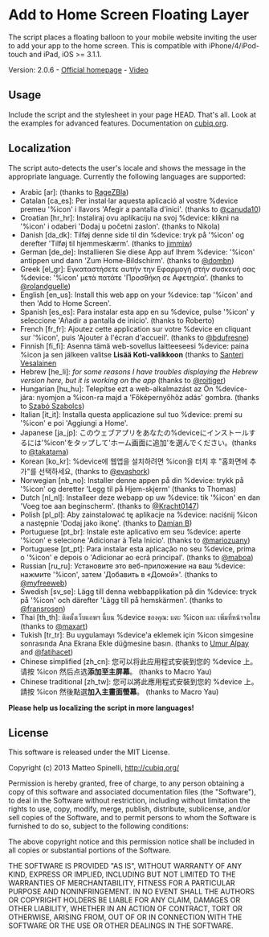 Add to Home Screen Floating Layer
=================================

The script places a floating balloon to your mobile website inviting the user to add your app to the home screen. This is compatible with iPhone/4/iPod-touch and iPad, iOS >= 3.1.1.

Version: 2.0.6 - [Official homepage](http://cubiq.org/add-to-home-screen) - [Video](http://vimeo.com/19090537)

## Usage
Include the script and the stylesheet in your page HEAD. That's all. Look at the examples for advanced features. Documentation on [cubiq.org](http://cubiq.org/add-to-home-screen).

## Localization
The script auto-detects the user's locale and shows the message in the appropriate language. Currently the following languages are supported:

- Arabic [ar]: (thanks to [RageZBla](https://github.com/RageZBla))
- Catalan [ca_es]: Per instal·lar aquesta aplicació al vostre %device premeu '%icon' i llavors 'Afegir a pantalla d'inici'. (thanks to [@canuda10](http://twitter.com/#!/canuda10))
- Croatian [hr_hr]: Instaliraj ovu aplikaciju na svoj %device: klikni na '%icon' i odaberi 'Dodaj u početni zaslon'. (thanks to Nikola)
- Danish [da_dk]: Tilføj denne side til din %device: tryk på '%icon' og derefter 'Tilføj til hjemmeskærm'. (thanks to [jimmiw](https://github.com/jimmiw))
- German [de_de]: Installieren Sie diese App auf Ihrem %device: '%icon' antippen und dann 'Zum Home-Bildschirm'. (thanks to [@dombn](http://twitter.com/#!/dombn))
- Greek [el_gr]: Εγκαταστήσετε αυτήν την Εφαρμογή στήν συσκευή σας %device: '%icon' μετά πατάτε 'Προσθήκη σε Αφετηρία'. (thanks to [@rolandguelle](http://twitter.com/#!/rolandguelle))
- English [en_us]: Install this web app on your %device: tap '%icon' and then 'Add to Home Screen'.
- Spanish [es_es]: Para instalar esta app en su %device, pulse '%icon' y seleccione 'Añadir a pantalla de inicio'. (thanks to Roberto)
- French [fr_fr]: Ajoutez cette application sur votre %device en cliquant sur '%icon', puis 'Ajouter à l'écran d'accueil'. (thanks to [@bdufresne](http://twitter.com/#!/bdufresne))
- Finnish [fi_fi]: Asenna tämä web-sovellus laitteeseesi %device: paina %icon ja sen jälkeen valitse <strong>Lisää Koti-valikkoon</strong> (thanks to [Santeri Vesalainen](https://github.com/santeriv)
- Hebrew [he\_li]: _for some reasons I have troubles displaying the Hebrew version here, but it is working on the app_ (thanks to [@roitiger](http://twitter.com/#!/roitiger))
- Hungarian [hu_hu]: Telepítse ezt a web-alkalmazást az Ön %device-jára: nyomjon a %icon-ra majd a 'Főképernyőhöz adás' gombra. (thanks to [Szabó Szabolcs](http://www.szabika.hu))
- Italian [it_it]: Installa questa applicazione sul tuo %device: premi su '%icon' e poi 'Aggiungi a Home'.
- Japanese [ja_jp]: このウェブアプリをあなたの%deviceにインストールするには'%icon'をタップして'ホーム画面に追加'を選んでください。(thanks to [@takatama](http://twitter.com/#!/takatama))
- Korean [ko_kr]: %device에 웹앱을 설치하려면 %icon을 터치 후 "홈화면에 추가"를 선택하세요, (thanks to [@evashork](http://twitter.com/#!/evashork))
- Norwegian [nb_no]: Installer denne appen på din %device: trykk på '%icon' og deretter 'Legg til på Hjem-skjerm' (thanks to Thomas)
- Dutch [nl_nl]: Installeer deze webapp op uw %device: tik '%icon' en dan 'Voeg toe aan beginscherm'. (thanks to [@Kracht0147](http://twitter.com/#!/Kracht0147))
- Polish [pl_pl]: Aby zainstalować tę aplikacje na %device: naciśnij %icon a następnie 'Dodaj jako ikonę'. (thanks to [Damian B](http://dbielawski.com/))
- Portuguese [pt_br]: Instale este aplicativo em seu %device: aperte '%icon' e selecione 'Adicionar à Tela Inicio'. (thanks to [@mariozuany](http://twitter.com/#!/mariozuany))
- Portuguese [pt_pt]: Para instalar esta aplicação no seu %device, prima o '%icon' e depois o 'Adicionar ao ecrã principal'. (thanks to [@maboa](http://twitter.com/#!/maboa))
- Russian [ru_ru]: Установите это веб-приложение на ваш %device: нажмите '%icon', затем 'Добавить в «Домой»'. (thanks to [@myfreeweb](http://twitter.com/#!/myfreeweb))
- Swedish [sv_se]: Lägg till denna webbapplikation på din %device: tryck på '%icon' och därefter 'Lägg till på hemskärmen'. (thanks to [@fransrosen](http://twitter.com/#!/fransrosen))
- Thai [th_th]: ติดตั้งเว็บแอพฯ นี้บน %device ของคุณ: แตะ %icon และ เพิ่มที่หน้าจอโฮม (thanks to [@maxart](http://twitter.com/#!/maxart))
- Tukish [tr_tr]: Bu uygulamayı %device'a eklemek için %icon simgesine sonrasında Ana Ekrana Ekle düğmesine basın. (thanks to [Umur Alpay](https://github.com/finansaldenklem) and [@fatihacet](http://twitter.com/#!/fatihacet))
- Chinese simplified [zh_cn]: 您可以将此应用程式安装到您的 %device 上。请按 %icon 然后点选<strong>添加至主屏幕</strong>。 (thanks to Macro Yau)
- Chinese traditional [zh_tw]: 您可以將此應用程式安裝到您的 %device 上。請按 %icon 然後點選<strong>加入主畫面螢幕</strong>。 (thanks to Macro Yau)

**Please help us localizing the script in more languages!**

## License

This software is released under the MIT License.

Copyright (c) 2013 Matteo Spinelli, http://cubiq.org/

Permission is hereby granted, free of charge, to any person
obtaining a copy of this software and associated documentation
files (the "Software"), to deal in the Software without
restriction, including without limitation the rights to use,
copy, modify, merge, publish, distribute, sublicense, and/or sell
copies of the Software, and to permit persons to whom the
Software is furnished to do so, subject to the following
conditions:

The above copyright notice and this permission notice shall be
included in all copies or substantial portions of the Software.

THE SOFTWARE IS PROVIDED "AS IS", WITHOUT WARRANTY OF ANY KIND,
EXPRESS OR IMPLIED, INCLUDING BUT NOT LIMITED TO THE WARRANTIES
OF MERCHANTABILITY, FITNESS FOR A PARTICULAR PURPOSE AND
NONINFRINGEMENT. IN NO EVENT SHALL THE AUTHORS OR COPYRIGHT
HOLDERS BE LIABLE FOR ANY CLAIM, DAMAGES OR OTHER LIABILITY,
WHETHER IN AN ACTION OF CONTRACT, TORT OR OTHERWISE, ARISING
FROM, OUT OF OR IN CONNECTION WITH THE SOFTWARE OR THE USE OR
OTHER DEALINGS IN THE SOFTWARE.